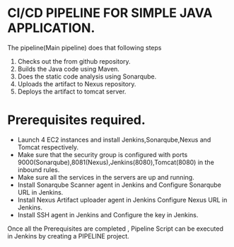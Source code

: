 # CI/CD PIPELINE FOR SIMPLE JAVA APPLICATION.

The pipeline(Main pipeline) does that following steps

1. Checks out the from github repository.
2. Builds the Java code using Maven.
3. Does the static code analysis using Sonarqube.
4. Uploads the artifact to Nexus repository.
5. Deploys the artifact to tomcat server.


# Prerequisites required.

- Launch 4 EC2 instances and install Jenkins,Sonarqube,Nexus and Tomcat respectively.
- Make sure that the security group is configured with ports 9000(Sonarqube),8081(Nexus),Jenkins(8080),Tomcat(8080) in the inbound rules.
- Make sure all the services in the servers are up and running.
- Install Sonarqube Scanner agent in Jenkins and Configure Sonarqube URL in Jenkins.
- Install Nexus Artifact uploader agent in Jenkins Configure Nexus URL in Jenkins.
- Install SSH agent in Jenkins and Configure the key in Jenkins.


Once all the Prerequisites are completed , Pipeline Script can be executed in Jenkins by creating a PIPELINE project.






